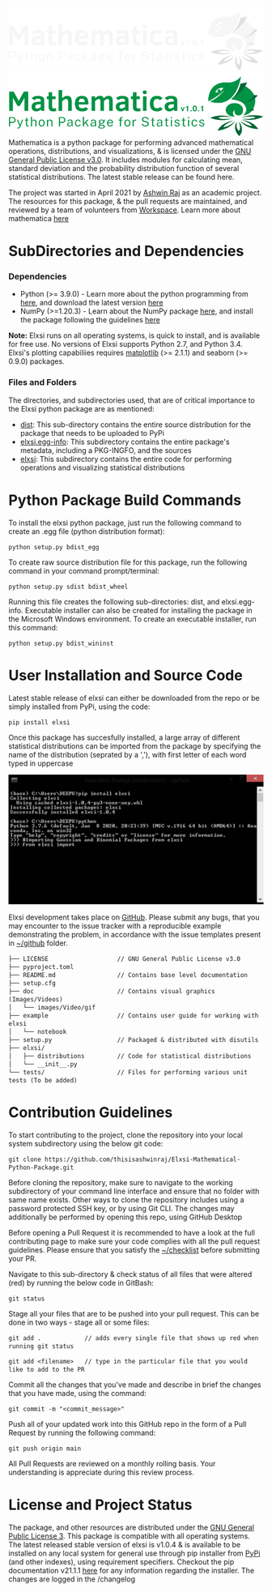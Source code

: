![](https://github.com/thisisashwinraj/Mathematica-Python-Package/blob/main/assets/images/Mathematica_Banner_Dark.png#gh-dark-mode-only)
![](https://github.com/thisisashwinraj/Mathematica-Python-Package/blob/main/assets/images/Mathematica_Banner_Light.png#gh-light-mode-only)
Mathematica is a python package for performing advanced mathematical operations, distributions, and visualizations, & is licensed under the [GNU General Public License v3.0](https://github.com/thisisashwinraj/Elxsi-Mathematical-Python-Package/blob/main/LICENSE). It includes modules for calculating mean, standard deviation and the probability distribution function of several statistical distributions. The latest stable release can be found here.

The project was started in April 2021 by [Ashwin Raj](https://www.github.com/thisisashwinraj) as an academic project. The resources for this package, & the pull requests are maintained, and reviewed by a team of volunteers from [Workspace](https://github.com/workspacedevelopers). Learn more about mathematica [here](https://codeinplace.stanford.edu/2021/showcase/436)


# SubDirectories and Dependencies
### Dependencies
- Python (>= 3.9.0) - Learn more about the python programming from [here](https://www.python.org/), and download the latest version [here](https://www.python.org/downloads/)
- NumPy (>=1.20.3) - Learn about the NumPy package [here](https://numpy.org/), and install the package following the guidelines [here](https://numpy.org/install/)

**Note:**
Elxsi runs on all operating systems, is quick to install, and is available for free use. No versions of Elxsi supports Python 2.7, and Python 3.4. Elxsi's plotting capabiliies requires [matplotlib](https://matplotlib.org/) (>= 2.1.1) and seaborn (>= 0.9.0) packages.

### Files and Folders
The directories, and subdirectories used, that are of critical importance to the Elxsi python package are as mentioned:
- [dist](https://github.com/thisisashwinraj/Elxsi-Mathematical-Python-Package/tree/main/dist): This sub-directory contains the entire source distribution for the package that needs to be uploaded to PyPi
- [elxsi.egg-info](https://github.com/thisisashwinraj/Elxsi-Mathematical-Python-Package/tree/main/elxsi.egg-info): This subdirectory contains the entire package's metadata, including a PKG-INGFO, and the sources
- [elxsi](https://github.com/thisisashwinraj/Elxsi-Mathematical-Python-Package/tree/main/elxsi): This subdirectory contains the entire code for performing operations and visualizing statistical distributions

# Python Package Build Commands
To install the elxsi python package, just run the following command to create an .egg file (python distribution format):
```
python setup.py bdist_egg
```
To create raw source distribution file for this package, run the following command in your command prompt/terminal:
```
python setup.py sdist bdist_wheel
```
Running this file creates the following sub-directories: dist, and elxsi.egg-info. Executable installer can also be created for installing the package in the Microsoft Windows environment. 
To create an executable installer, run this command:
```
python setup.py bdist_wininst
```
# User Installation and Source Code
Latest stable release of elxsi can either be downloaded from the repo or be simply installed from PyPi, using the code:
```
pip install elxsi
```
Once this package has succesfully installed, a large array of different statistical distributions can be imported from the package by specifying the name of the distribution (seprated by a ','), with first letter of each word typed in uppercase

![pip install elxsi](https://github.com/thisisashwinraj/Elxsi-Mathematical-Python-Package/blob/main/doc/gifs/elxsiReadmeGIF.gif)

Elxsi development takes place on [GitHub](https://github.com/thisisashwinraj/Elxsi-Mathematical-Python-Package). Please submit any bugs, that you may encounter to the issue tracker with a reproducible example demonstrating the problem, in accordance with the issue templates present in [~/github](https://github.com/thisisashwinraj/Elxsi-Mathematical-Python-Package/tree/main/.github) folder.
    
    ├── LICENSE                   // GNU General Public License v3.0
    ├── pyproject.toml
    ├── README.md                 // Contains base level documentation
    ├── setup.cfg
    ├── doc                       // Contains visual graphics (Images/Videos)
    │   └── images/Video/gif 
    ├── example                   // Contains user guide for working with elxsi
    │   └── notebook
    ├── setup.py                  // Packaged & distributed with disutils
    ├── elxsi/
    │   ├── distributions         // Code for statistical distributions
    │   └── __init__.py
    └── tests/                    // Files for performing various unit tests (To be added)
    

# Contribution Guidelines
To start contributing to the project, clone the repository into your local system subdirectory using the below git code:
```
git clone https://github.com/thisisashwinraj/Elxsi-Mathematical-Python-Package.git
```
Before cloning the repository, make sure to navigate to the working subdirectory of your command line interface and ensure that no folder with same name exists. Other ways to clone the repository includes using a password protected SSH key, or by using Git CLI. The changes may additionally be performed by opening this repo, using GitHub Desktop

Before opening a Pull Request it is recommended to have a look at the full contributing page to make sure your code complies with all the pull request guidelines. Please ensure that you satisfy the [~/checklist](https://github.com/thisisashwinraj/Elxsi-Mathematical-Python-Package/tree/main/Template%20Files/PULL_REQUEST_TEMPLATE) before submitting your PR.

Navigate to this sub-directory & check status of all files that were altered (red) by running the below code in GitBash:
```
git status
```
Stage all your files that are to be pushed into your pull request. This can be done in two ways - stage all or some files:
```
git add .            // adds every single file that shows up red when running git status
```
```
git add <filename>   // type in the particular file that you would like to add to the PR
```

Commit all the changes that you've made and describe in brief the changes that you have made, using the command:
```
git commit -m "<commit_message>"
```
Push all of your updated work into this GitHub repo in the form of a Pull Request by running the following command:
```
git push origin main
```
All Pull Requests are reviewed on a monthly rolling basis. Your understanding is appreciate during this review process.

# License and Project Status
The package, and other resources are distributed under the [GNU General Public License 3](https://github.com/thisisashwinraj/Elxsi-Mathematical-Python-Package/blob/main/LICENSE). This package is compatible with all operating systems. The latest released stable version of elxsi is v1.0.4 & is available to be installed on any local system for general use through pip installer from [PyPi](https://pypi.org/project/elxsi/) (and other indexes), using requirement specifiers. Checkout the pip documentation v21.1.1 [here](https://pip.pypa.io/en/stable/) for any information regarding the installer. The changes are logged in the /changelog
